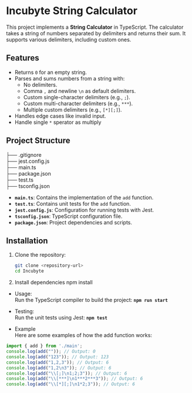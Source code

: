 # Incubyte String Calculator

This project implements a **String Calculator** in TypeScript. The calculator takes a string of numbers separated by delimiters and returns their sum. It supports various delimiters, including custom ones.

## Features

- Returns `0` for an empty string.
- Parses and sums numbers from a string with:
  - No delimiters.
  - Comma `,` and newline `\n` as default delimiters.
  - Custom single-character delimiters (e.g., `;`).
  - Custom multi-character delimiters (e.g., `***`).
  - Multiple custom delimiters (e.g., `[*][;]`).
- Handles edge cases like invalid input.
- Handle single `*` sperator as multiply

## Project Structure

 ├── .gitignore\
 ├── jest.config.js \
 ├── main.ts \
 ├── package.json \
 ├── test.ts \
 ├── tsconfig.json


- **`main.ts`**: Contains the implementation of the `add` function.
- **`test.ts`**: Contains unit tests for the `add` function.
- **`jest.config.js`**: Configuration for running tests with Jest.
- **`tsconfig.json`**: TypeScript configuration file.
- **`package.json`**: Project dependencies and scripts.

## Installation

1. Clone the repository:
   ```bash
   git clone <repository-url>
   cd Incubyte

2. Install dependencies
npm install

- Usage:\
Run the TypeScript compiler to build the project: **`npm run start`**

- Testing:\
Run the unit tests using Jest: **`npm test`**

- Example\
Here are some examples of how the add function works:

```javascript
import { add } from './main';
console.log(add("")); // Output: 0
console.log(add("123")); // Output: 123
console.log(add("1,2,3")); // Output: 6
console.log(add("1,2\n3")); // Output: 6
console.log(add("\\[;]\n1;2;3")); // Output: 6
console.log(add("\\[***]\n1***2***3")); // Output: 6
console.log(add("\\[*][;]\n1*2;3")); // Output: 6